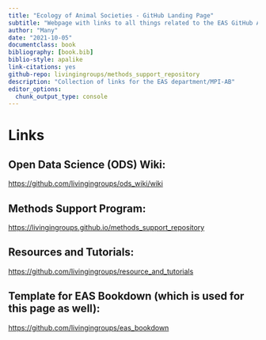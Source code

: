 ```yaml
---
title: "Ecology of Animal Societies - GitHub Landing Page"
subtitle: "Webpage with links to all things related to the EAS GitHub Account"
author: "Many"
date: "2021-10-05"
documentclass: book
bibliography: [book.bib]
biblio-style: apalike
link-citations: yes
github-repo: livingingroups/methods_support_repository
description: "Collection of links for the EAS department/MPI-AB"
editor_options: 
  chunk_output_type: console
---
```







# Links

## Open Data Science (ODS) Wiki:
https://github.com/livingingroups/ods_wiki/wiki

## Methods Support Program:
https://livingingroups.github.io/methods_support_repository

## Resources and Tutorials:
https://github.com/livingingroups/resource_and_tutorials

## Template for EAS Bookdown (which is used for this page as well):
https://github.com/livingingroups/eas_bookdown
